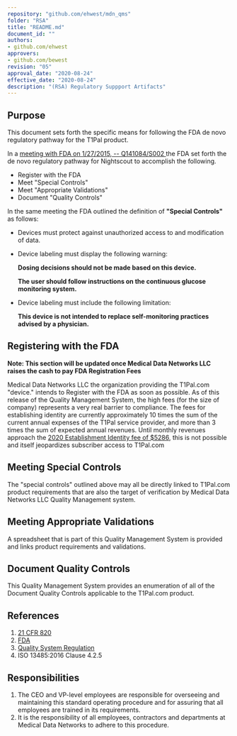```yaml
---
repository: "github.com/ehwest/mdn_qms"
folder: "RSA"
title: "README.md"
document_id: ""
authors:
- github.com/ehwest
approvers:
- github.com/bewest
revision: "05"
approval_date: "2020-08-24"
effective_date: "2020-08-24"
description: "(RSA) Regulatory Suppport Artifacts"
---
```



## Purpose

This document sets forth the specific means for following the FDA de novo regulatory pathway for the T1Pal product.

In a [meeting with FDA on 1/27/2015, -- Q141084/S002 ](https://github.com/ehwest/mdn_qms/blob/master/RSA_Regulatory_Support_Artifacts/minutes-pdfjam.pdf) the FDA set forth the de novo regulatory pathway for Nightscout to accomplish the following.

* Register with the FDA
* Meet "Special Controls"
* Meet "Appropriate Validations"
* Document "Quality Controls"

In the same meeting the FDA outlined the definition of **"Special Controls"** as follows:

* Devices must protect against unauthorized access to and modification of data.

* Device labeling must display the following warning: 

  **Dosing decisions should not be made based on this device.**
  
  **The user should follow instructions on the continuous glucose monitoring system.**
  
* Device labeling must include the following limitation:  

  **This device is not intended to replace self-monitoring practices advised by a physician.**

## Registering with the FDA

**Note:  This section will be updated once Medical Data Networks LLC raises the cash to pay FDA Registration Fees**

Medical Data Networks LLC the organization providing the T1Pal.com "device." intends to Register with the FDA as soon as possible.
As of this release of the Quality Management System, the high fees (for the size of company) represents a very real barrier 
to compliance.  The fees for establishing identity are currently approximately 10 times the sum of the current annual expenses of the T1Pal service provider, and more than 3 times the sum of expected annual revenues.   Until monthly revenues approach the [2020 Establishment Identity fee of $5286](https://www.fda.gov/medical-devices/how-study-and-market-your-device/device-registration-and-listing), this is not possible and itself jeopardizes subscriber access to T1Pal.com

## Meeting Special Controls

The "special controls" outlined above may all be directly linked to T1Pal.com product requirements that are also the target of verification by Medical Data Networks LLC Quality Management system.

## Meeting Appropriate Validations

A spreadsheet that is part of this Quality Management System is provided and links product requirements and validations.

## Document Quality Controls

This Quality Management System provides an enumeration of all of the Document Quality Controls applicable to the T1Pal.com product.




## References

1. [21 CFR 820](https://www.accessdata.fda.gov/scripts/cdrh/cfdocs/cfcfr/CFRSearch.cfm?CFRPart=820&amp;showFR=1&amp;subpartNode=21:8.0.1.1.12.13)
2. [FDA](https://www.accessdata.fda.gov/scripts/cdrh/cfdocs/cfcfr/CFRSearch.cfm?CFRPart=820&amp;showFR=1&amp;subpartNode=21:8.0.1.1.12.13)
3.  [Quality System Regulation](https://www.accessdata.fda.gov/scripts/cdrh/cfdocs/cfcfr/CFRSearch.cfm?CFRPart=820&amp;showFR=1&amp;subpartNode=21:8.0.1.1.12.13)
4. ISO 13485:2016 Clause 4.2.5

## Responsibilities

1. The CEO and VP-level employees are responsible for overseeing and maintaining this standard operating procedure and for assuring that all employees are trained in its requirements.
2. It is the responsibility of all employees, contractors and departments at Medical Data Networks to adhere to this procedure.
